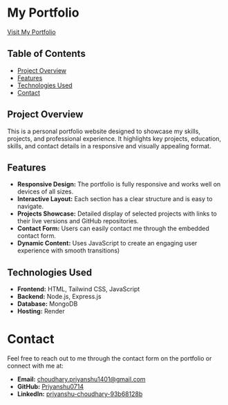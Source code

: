 #  My Portfolio

[Visit My Portfolio](www.priyanshu.works)

## Table of Contents

- [Project Overview](#Project-Overview)
- [Features](#features)
- [Technologies Used](#technologies-used)
- [Contact](#contact)

## Project Overview

This is a personal portfolio website designed to showcase my skills, projects, and professional experience. It highlights key projects, education, skills, and contact details in a responsive and visually appealing format.

## Features

- **Responsive Design:** The portfolio is fully responsive and works well on devices of all sizes.
- **Interactive Layout:** Each section has a clear structure and is easy to navigate.
- **Projects Showcase:** Detailed display of selected projects with links to their live versions and GitHub repositories.
- **Contact Form:** Users can easily contact me through the embedded contact form.
- **Dynamic Content:** Uses JavaScript to create an engaging user experience with smooth transitions)

## Technologies Used
- **Frontend:** HTML, Tailwind CSS, JavaScript
- **Backend:** Node.js, Express.js
- **Database:** MongoDB
- **Hosting:** Render


# Contact
Feel free to reach out to me through the contact form on the portfolio or connect with me at:

- **Email:** choudhary.priyanshu1401@gmail.com
- **GitHub:** [Priyanshu0714](https://github.com/Priyanshu0714)
- **LinkedIn:** [priyanshu-choudhary-93b68128b](https://www.linkedin.com/in/priyanshu-choudhary-93b68128b/)
